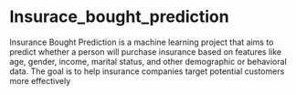 # Insurace_bought_prediction
Insurance Bought Prediction is a machine learning project that aims to predict whether a person will purchase insurance based on features like age, gender, income, marital status, and other demographic or behavioral data. The goal is to help insurance companies target potential customers more effectively
